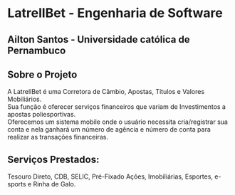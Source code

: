 # LatrellBet - Engenharia de Software
## Ailton Santos - Universidade católica de Pernambuco

## Sobre o Projeto
A LatrellBet é uma Corretora de Câmbio, Apostas, Títulos e Valores Mobiliários.  
Sua função é oferecer serviços financeiros que variam de Investimentos a apostas poliesportivas.       
Oferecemos um sistema mobile onde o usuário necessita cria/registrar sua conta e nela ganhará um número de agência e número de conta para realizar as transações financeiras. 

## Serviços Prestados: 
Tesouro Direto, CDB, SELIC, Pré-Fixado Ações, Imobiliárias, Esportes, e-sports e Rinha de Galo.

